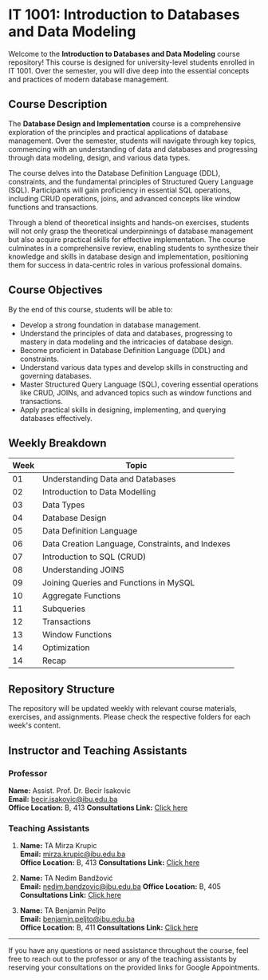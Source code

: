 # IT 1001: Introduction to Databases and Data Modeling

Welcome to the **Introduction to Databases and Data Modeling** course repository! This course is designed for university-level students enrolled in IT 1001. Over the semester, you will dive deep into the essential concepts and practices of modern database management.

## Course Description

The **Database Design and Implementation** course is a comprehensive exploration of the principles and practical applications of database management. Over the semester, students will navigate through key topics, commencing with an understanding of data and databases and progressing through data modeling, design, and various data types.

The course delves into the Database Definition Language (DDL), constraints, and the fundamental principles of Structured Query Language (SQL). Participants will gain proficiency in essential SQL operations, including CRUD operations, joins, and advanced concepts like window functions and transactions.

Through a blend of theoretical insights and hands-on exercises, students will not only grasp the theoretical underpinnings of database management but also acquire practical skills for effective implementation. The course culminates in a comprehensive review, enabling students to synthesize their knowledge and skills in database design and implementation, positioning them for success in data-centric roles in various professional domains.

## Course Objectives

By the end of this course, students will be able to:

- Develop a strong foundation in database management.
- Understand the principles of data and databases, progressing to mastery in data modeling and the intricacies of database design.
- Become proficient in Database Definition Language (DDL) and constraints.
- Understand various data types and develop skills in constructing and governing databases.
- Master Structured Query Language (SQL), covering essential operations like CRUD, JOINs, and advanced topics such as window functions and transactions.
- Apply practical skills in designing, implementing, and querying databases effectively.

## Weekly Breakdown

| Week | Topic                                            |
| ---- | ------------------------------------------------ |
| 01   | Understanding Data and Databases                 |
| 02   | Introduction to Data Modelling                   |
| 03   | Data Types                                       |
| 04   | Database Design                                  |
| 05   | Data Definition Language                         |
| 06   | Data Creation Language, Constraints, and Indexes |
| 07   | Introduction to SQL (CRUD)                       |
| 08   | Understanding JOINS                              |
| 09   | Joining Queries and Functions in MySQL           |
| 10   | Aggregate Functions                              |
| 11   | Subqueries                                       |
| 12   | Transactions                                     |
| 13   | Window Functions                                 |
| 14   | Optimization                                     |
| 14   | Recap                                            |

## Repository Structure

The repository will be updated weekly with relevant course materials, exercises, and assignments. Please check the respective folders for each week's content.

## Instructor and Teaching Assistants

### Professor

**Name:** Assist. Prof. Dr. Becir Isakovic  
**Email:** becir.isakovic@ibu.edu.ba  
**Office Location:** B, 413
**Consultations Link:** [Click here](https://calendar.google.com/calendar/u/0/appointments/schedules/AcZssZ0gAk2G9IdDhzcM8Iay-dTkqMrWrohrzX1te0YfUGBD_4ijsUATy5KJ0qqJk7w0hG8jYXVj8Kba)

### Teaching Assistants

1. **Name:** TA Mirza Krupic  
   **Email:** mirza.krupic@ibu.edu.ba  
   **Office Location:** B, 413
   **Consultations Link:** [Click here](https://calendar.google.com/calendar/u/0/appointments/schedules/AcZssZ3_Gw8_8MuJxekfLww2gKPRl6syp7npJS9l_fwIN0K8fgzFZ7BHTNuaxU1ZOz0QR9f711I3DK5y)

3. **Name:** TA Nedim Bandžović  
   **Email:** nedim.bandzovic@ibu.edu.ba 
   **Office Location:** B, 405
   **Consultations Link:** [Click here](https://calendar.google.com/calendar/u/0/appointments/schedules/AcZssZ3F10X989mCYxJ-usT7S33rBaR3i37jjcZd0C93-HBrjTee6FV-OJi5206mce8uDWIiHzyFZ3QR)


5. **Name:** TA Benjamin Peljto  
   **Email:** benjamin.peljto@ibu.edu.ba  
   **Office Location:** B, 411
   **Consultations Link:** [Click here](https://calendar.google.com/calendar/u/0/appointments/schedules/AcZssZ0CRsi50rqeZN3V6zI3Icb6HbgRdfG5NBQ8N3cabDh5mFQGk7C9az90nR0TTsOYb3sD7kGRiuNK)


---

If you have any questions or need assistance throughout the course, feel free to reach out to the professor or any of the teaching assistants by reserving your consultations on the provided links for Google Appointments.
